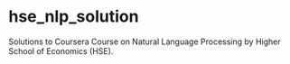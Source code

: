 # hse_nlp_solution
Solutions to Coursera Course on Natural Language Processing by Higher School of Economics (HSE).

